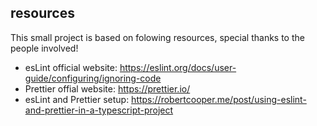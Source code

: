 
## resources
This small project is based on folowing resources, special thanks to the people involved!
- esLint official website: https://eslint.org/docs/user-guide/configuring/ignoring-code
- Prettier offial website: https://prettier.io/
- esLint and Prettier setup: https://robertcooper.me/post/using-eslint-and-prettier-in-a-typescript-project
